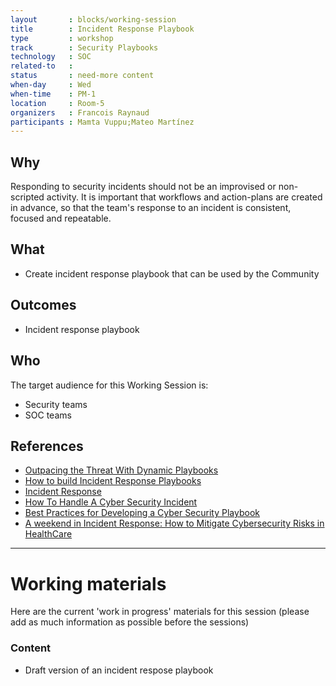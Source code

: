 ```yaml
---
layout       : blocks/working-session
title        : Incident Response Playbook
type         : workshop
track        : Security Playbooks
technology   : SOC
related-to   :
status       : need-more content
when-day     : Wed
when-time    : PM-1
location     : Room-5
organizers   : Francois Raynaud
participants : Mamta Vuppu;Mateo Martínez
---
```


## Why

Responding to security incidents should not be an improvised or non-scripted activity. It is important that workflows and action-plans are created in advance, so that the team's response to an incident is consistent, focused and repeatable.

## What

 - Create incident response playbook that can be used by the Community
 
## Outcomes

- Incident response playbook 

## Who

The target audience for this Working Session is:

 - Security teams
 - SOC teams

## References

 - [Outpacing the Threat With Dynamic Playbooks](https://securityintelligence.com/news/outpacing-the-threat-with-dynamic-playbooks/)
 - [How to build Incident Response Playbooks](https://www.demisto.com/how-to-build-incident-response-playbooks/)
 - [Incident Response](http://www.cst.ucf.edu/about/information-security-office/incident-response/)
 - [How To Handle A Cyber Security Incident](http://www.huffingtonpost.co.uk/paul-rose/crisis-management-how-to-_b_14143266.html)
 - [Best Practices for Developing a Cyber Security Playbook](https://www.cnsgroup.co.uk/media-hub/news/news-article/2017/05/02/whitepaper-best-practices-for-developing-a-cyber-security-playbook)
 - [A weekend in Incident Response: How to Mitigate Cybersecurity Risks in HealthCare](https://www.linkedin.com/pulse/weekend-incident-response-how-mitigate-cybersecurity-risks-forte)
 
 --- 

# Working materials

Here are the current 'work in progress' materials for this session (please add as much information as possible before the sessions)

### Content

 - Draft version of an incident respose playbook
